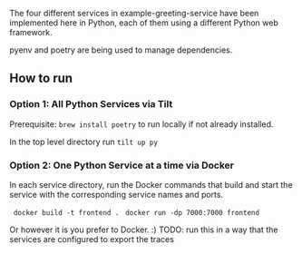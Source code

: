 The four different services in example-greeting-service have been implemented here in Python, each of them using a different Python web framework.

pyenv and poetry are being used to manage dependencies. 

## How to run

### Option 1: All Python Services via Tilt

Prerequisite: `brew install poetry` to run locally if not already installed.

In the top level directory run `tilt up py`

### Option 2:  One Python Service at a time via Docker

In each service directory, run the Docker commands that build and start the service with the corresponding service names and ports.

` docker build -t frontend .`
` docker run -dp 7000:7000 frontend`

Or however it is you prefer to Docker. :) 
TODO: run this in a way that the services are configured to export the traces